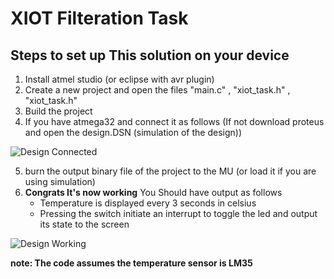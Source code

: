 # XIOT Filteration Task
## Steps to set up This solution on your device
  1. Install atmel studio (or eclipse with avr plugin)
  2. Create a new project and open the files "main.c" , "xiot_task.h" , "xiot_task.h" 
  3. Build the project
  4. If you have atmega32 and connect it as follows (If not download proteus and open the design.DSN (simulation of the design))

  ![Design Connected](https://i.imgur.com/6NcEUUC.png) 
  
  5. burn the output binary file of the project to the MU (or load it if you are using simulation)
  6. **Congrats It's now working** You Should have output as follows
       * Temperature is displayed every 3 seconds in celsius
       * Pressing the switch initiate an interrupt to toggle the led and output its state to the screen
     
   ![Design Working](https://i.imgur.com/CbfEFR6.png)


**note: The code assumes the temperature sensor is LM35**
